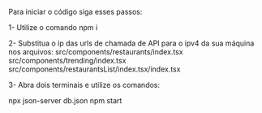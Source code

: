Para iniciar o código siga esses passos:

1- Utilize o comando npm i

2- Substitua o ip das urls de chamada de API para o ipv4 da sua máquina nos arquivos:
src/components/restaurants/index.tsx
src/components/trending/index.tsx
src/components/restaurantsList/index.tsx/index.tsx

3- Abra dois terminais e utilize os comandos:

 npx json-server db.json
 npm start

